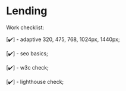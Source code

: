 # Lending

Work checklist:

[:heavy_check_mark:] - adaptive 320, 475, 768, 1024px, 1440px;

[:heavy_check_mark:] - seo basics;

[:heavy_check_mark:] - w3c check;

[:heavy_check_mark:] - lighthouse check;